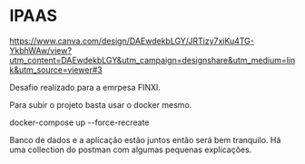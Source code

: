 # IPAAS
https://www.canva.com/design/DAEwdekbLGY/JRTizy7xiKu4TG-YkbhWAw/view?utm_content=DAEwdekbLGY&utm_campaign=designshare&utm_medium=link&utm_source=viewer#3

Desafio realizado para a emrpesa FINXI.

Para subir o projeto basta usar o docker mesmo.

docker-compose up --force-recreate

Banco de dados e a aplicação estão juntos então será bem tranquilo. Há uma collection do postman com algumas pequenas explicações.
